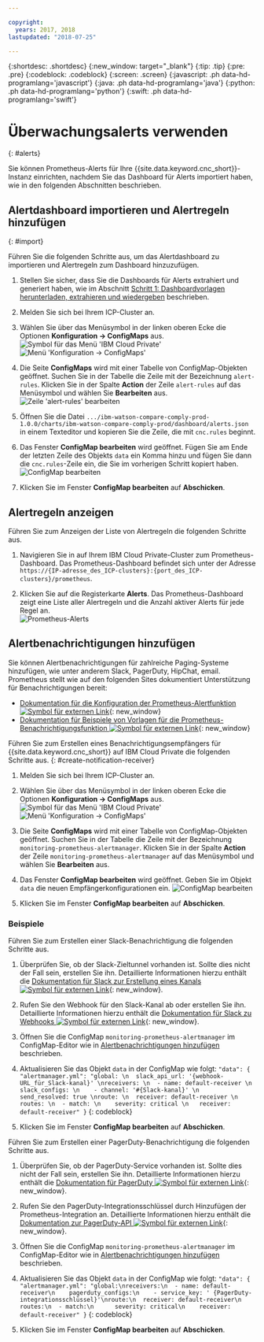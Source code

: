 ```yaml
---

copyright:
  years: 2017, 2018
lastupdated: "2018-07-25"

---
```


{:shortdesc: .shortdesc}
{:new_window: target="_blank"}
{:tip: .tip}
{:pre: .pre}
{:codeblock: .codeblock}
{:screen: .screen}
{:javascript: .ph data-hd-programlang='javascript'}
{:java: .ph data-hd-programlang='java'}
{:python: .ph data-hd-programlang='python'}
{:swift: .ph data-hd-programlang='swift'}

# Überwachungsalerts verwenden
{: #alerts}

Sie können Prometheus-Alerts für Ihre {{site.data.keyword.cnc_short}}-Instanz einrichten, nachdem Sie das Dashboard für Alerts importiert haben, wie in den folgenden Abschnitten beschrieben.

## Alertdashboard importieren und Alertregeln hinzufügen
{: #import}

Führen Sie die folgenden Schritte aus, um das Alertdashboard zu importieren und Alertregeln zum Dashboard hinzuzufügen.

  1. Stellen Sie sicher, dass Sie die Dashboards für Alerts extrahiert und generiert haben, wie im Abschnitt [Schritt 1: Dashboardvorlagen herunterladen, extrahieren und wiedergeben](/docs/services/compare-and-comply/monitor.html#monitor) beschrieben.

  1. Melden Sie sich bei Ihrem ICP-Cluster an.

  1. Wählen Sie über das Menüsymbol in der linken oberen Ecke die Optionen **Konfiguration -> ConfigMaps** aus.
      ![Symbol für das Menü 'IBM Cloud Private'](images/icp-menu.png) <br />
      ![Menü 'Konfiguration -> ConfigMaps'](images/configmaps.png)

  1. Die Seite **ConfigMaps** wird mit einer Tabelle von ConfigMap-Objekten geöffnet. Suchen Sie in der Tabelle die Zeile mit der Bezeichnung `alert-rules`. Klicken Sie in der Spalte **Action** der Zeile `alert-rules` auf das Menüsymbol und wählen Sie **Bearbeiten** aus.
     ![Zeile 'alert-rules' bearbeiten](images/configmaps-page.png)

  1. Öffnen Sie die Datei `.../ibm-watson-compare-comply-prod-1.0.0/charts/ibm-watson-compare-comply-prod/dashboard/alerts.json` in einem Texteditor und kopieren Sie die Zeile, die mit `cnc.rules` beginnt.

  1. Das Fenster **ConfigMap bearbeiten** wird geöffnet. Fügen Sie am Ende der letzten Zeile des Objekts `data` ein Komma hinzu und fügen Sie dann die `cnc.rules`-Zeile ein, die Sie im vorherigen Schritt kopiert haben. <br />
     ![ConfigMap bearbeiten](images/edit-configmap.png)

  1. Klicken Sie im Fenster **ConfigMap bearbeiten** auf **Abschicken**.

## Alertregeln anzeigen

Führen Sie zum Anzeigen der Liste von Alertregeln die folgenden Schritte aus.

  1. Navigieren Sie in auf Ihrem IBM Cloud Private-Cluster zum Prometheus-Dashboard. Das Prometheus-Dashboard befindet sich unter der Adresse `https://{IP-adresse_des_ICP-clusters}:{port_des_ICP-clusters}/prometheus`.

  1. Klicken Sie auf die Registerkarte **Alerts**. Das Prometheus-Dashboard zeigt eine Liste aller Alertregeln und die Anzahl aktiver Alerts für jede Regel an. <br />
    ![Prometheus-Alerts](images/prometheus-dboard.png)

## Alertbenachrichtigungen hinzufügen

Sie können Alertbenachrichtigungen für zahlreiche Paging-Systeme hinzufügen, wie unter anderem Slack, PagerDuty, HipChat, email. Prometheus stellt wie auf den folgenden Sites dokumentiert Unterstützung für Benachrichtigungen bereit:

 - [Dokumentation für die Konfiguration der Prometheus-Alertfunktion ![Symbol für externen Link](../../icons/launch-glyph.svg "Symbol für externen Link")](https://prometheus.io/docs/alerting/configuration/){: new_window}
 - [Dokumentation für Beispiele von Vorlagen für die Prometheus-Benachrichtigungsfunktion ![Symbol für externen Link](../../icons/launch-glyph.svg "Symbol für externen Link")](https://prometheus.io/docs/alerting/notification_examples/){: new_window}

Führen Sie zum Erstellen eines Benachrichtigungsempfängers für {{site.data.keyword.cnc_short}} auf IBM Cloud Private die folgenden Schritte aus.
{: #create-notification-receiver}

  1. Melden Sie sich bei Ihrem ICP-Cluster an.

  1. Wählen Sie über das Menüsymbol in der linken oberen Ecke die Optionen **Konfiguration -> ConfigMaps** aus. <br />
      ![Symbol für das Menü 'IBM Cloud Private'](images/icp-menu.png) <br />
      ![Menü 'Konfiguration -> ConfigMaps'](images/configmaps.png)

  1. Die Seite **ConfigMaps** wird mit einer Tabelle von ConfigMap-Objekten geöffnet. Suchen Sie in der Tabelle die Zeile mit der Bezeichnung `monitoring-prometheus-alertmanager`. Klicken Sie in der Spalte **Action** der Zeile `monitoring-prometheus-alertmanager` auf das Menüsymbol und wählen Sie **Bearbeiten** aus.

  1. Das Fenster **ConfigMap bearbeiten** wird geöffnet. Geben Sie im Objekt `data` die neuen Empfängerkonfigurationen ein.
     ![ConfigMap bearbeiten](images/prom-alert-edit.png)

  1. Klicken Sie im Fenster **ConfigMap bearbeiten** auf **Abschicken**.

### Beispiele

Führen Sie zum Erstellen einer Slack-Benachrichtigung die folgenden Schritte aus.

  1. Überprüfen Sie, ob der Slack-Zieltunnel vorhanden ist. Sollte dies nicht der Fall sein, erstellen Sie ihn. Detaillierte Informationen hierzu enthält die [Dokumentation für Slack zur Erstellung eines Kanals ![Symbol für externen Link](../../icons/launch-glyph.svg "Symbol für externen Link")](https://get.slack.help/hc/en-us/articles/201402297-Create-a-channel){: new_window}.

  1. Rufen Sie den Webhook für den Slack-Kanal ab oder erstellen Sie ihn. Detaillierte Informationen hierzu enthält die [Dokumentation für Slack zu Webhooks ![Symbol für externen Link](../../icons/launch-glyph.svg "Symbol für externen Link")](https://get.slack.help/hc/en-us/articles/115005265063-Incoming-WebHooks-for-Slack){: new_window}.

  1. Öffnen Sie die ConfigMap `monitoring-prometheus-alertmanager` im ConfigMap-Editor wie in [Alertbenachrichtigungen hinzufügen](#create-notification-receiver) beschrieben.

  1. Aktualisieren Sie das Objekt `data` in der ConfigMap wie folgt:
    ```
    "data": {
      "alertmanager.yml": "global: \n  slack_api_url: '{webhook-URL_für_Slack-kanal}' \nreceivers: \n  - name: default-receiver \n    slack_configs: \n    - channel: '#{Slack-kanal}' \n      send_resolved: true \nroute: \n  receiver: default-receiver \n  routes: \n  - match: \n    severity: critical \n   receiver: default-receiver"
    }
    ```
    {: codeblock}

  1. Klicken Sie im Fenster **ConfigMap bearbeiten** auf **Abschicken**.

Führen Sie zum Erstellen einer PagerDuty-Benachrichtigung die folgenden Schritte aus.

  1. Überprüfen Sie, ob der PagerDuty-Service vorhanden ist. Sollte dies nicht der Fall sein, erstellen Sie ihn. Detaillierte Informationen hierzu enthält die [Dokumentation für PagerDuty ![Symbol für externen Link](../../icons/launch-glyph.svg "Symbol für externen Link")](https://v2.developer.pagerduty.com/docs){: new_window}.

  1. Rufen Sie den PagerDuty-Integrationsschlüssel durch Hinzufügen der Prometheus-Integration an. Detaillierte Informationen hierzu enthält die [Dokumentation zur PagerDuty-API ![Symbol für externen Link](../../icons/launch-glyph.svg "Symbol für externen Link")](https://v2.developer.pagerduty.com/docs/events-api){: new_window}.

  1. Öffnen Sie die ConfigMap `monitoring-prometheus-alertmanager` im ConfigMap-Editor wie in [Alertbenachrichtigungen hinzufügen](#create-notification-receiver) beschrieben.

  1. Aktualisieren Sie das Objekt `data` in der ConfigMap wie folgt:
    ```
    "data": {
      "alertmanager.yml": "global:\nreceivers:\n  - name: default-receiver\n    pagerduty_configs:\n    - service_key: ' {PagerDuty-integrationsschlüssel}'\nroute:\n  receiver: default-receiver\n  routes:\n  - match:\n      severity: critical\n    receiver: default-receiver"
    }
    ```
    {: codeblock}

  1. Klicken Sie im Fenster **ConfigMap bearbeiten** auf **Abschicken**.
  

